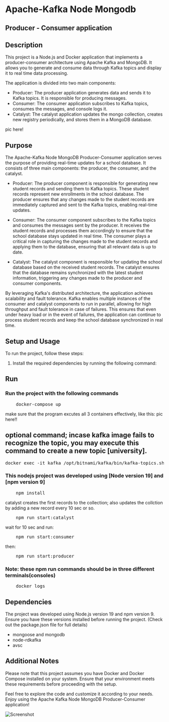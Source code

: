 # Apache-Kafka Node Mongodb 
##  Producer - Consumer application

## Description

This project is a Node.js and Docker application that implements a producer-consumer architecture using Apache Kafka and MongoDB. It allows you to generate and consume data through Kafka topics and display it to real time data processing.

The application is divided into two main components:
- Producer: The producer application generates data and sends it to Kafka topics. It is responsible for producing messages.
- Consumer: The consumer application subscribes to Kafka topics, consumes the messages, and console logs it.
- Catalyst: The catalyst application updates the mongo collection, creates new registry periodically, and stores them in a MongoDB database.

pic here!

## Purpose

The Apache-Kafka Node MongoDB Producer-Consumer application serves the purpose of providing real-time updates for a school database. It consists of three main components: the producer, the consumer, and the catalyst.

- Producer: The producer component is responsible for generating new student records and sending them to Kafka topics. These student records represent new enrollments in the school database. The producer ensures that any changes made to the student records are immediately captured and sent to the Kafka topics, enabling real-time updates.

- Consumer: The consumer component subscribes to the Kafka topics and consumes the messages sent by the producer. It receives the student records and processes them accordingly to ensure that the school database stays updated in real time. The consumer plays a critical role in capturing the changes made to the student records and applying them to the database, ensuring that all relevant data is up to date.

- Catalyst: The catalyst component is responsible for updating the school database based on the received student records. The catalyst ensures that the database remains synchronized with the latest student information, triggering any changes made to the producer and consumer components.

By leveraging Kafka's distributed architecture, the application achieves scalability and fault tolerance. Kafka enables multiple instances of the consumer and catalyst components to run in parallel, allowing for high throughput and fault tolerance in case of failures. This ensures that even under heavy load or in the event of failures, the application can continue to process student records and keep the school database synchronized in real time.


## Setup and Usage

To run the project, follow these steps:

1. Install the required dependencies by running the following command:


## Run 
### Run the project with the following commands


<pre>
    docker-compose up
</pre>

make sure that the program excutes all 3 containers effectively, like this:
pic here!!

## optional command; incase kafka image fails to recognize the topic, you may execute this command to create a new topic [university].
<pre>
docker exec -it kafka /opt/bitnami/kafka/bin/kafka-topics.sh --create --topic university --replication-factor 1 --partitions 1 --bootstrap-server kafka:9092
</pre>


### This nodejs project was developed using [Node version 19] and [npm version 9]

<pre>
    npm install 
</pre>

catalyst creates the first records to the collection; also updates the collction by adding a new record every 10 sec or so.

<pre>
    npm run start:catalyst
</pre>

wait for 10 sec and run:

<pre>
    npm run start:consumer
</pre>

then:

<pre>
    npm run start:producer
</pre>

### Note: these npm run commands should be in three different terminals(consoles)


<pre>
    docker logs <container_name/ID>
</pre>

## Dependencies

The project was developed using Node.js version 19 and npm version 9. Ensure you have these versions installed before running the project. (Check out the package.json file for full details)

 - mongoose and mongodb 
 - node-rdkafka 
 - avsc

## Additional Notes

Please note that this project assumes you have Docker and Docker Compose installed on your system. Ensure that your environment meets these requirements before proceeding with the setup.

Feel free to explore the code and customize it according to your needs. Enjoy using the Apache Kafka Node MongoDB Producer-Consumer application!

![Screenshot](path/to/screenshot.png)





